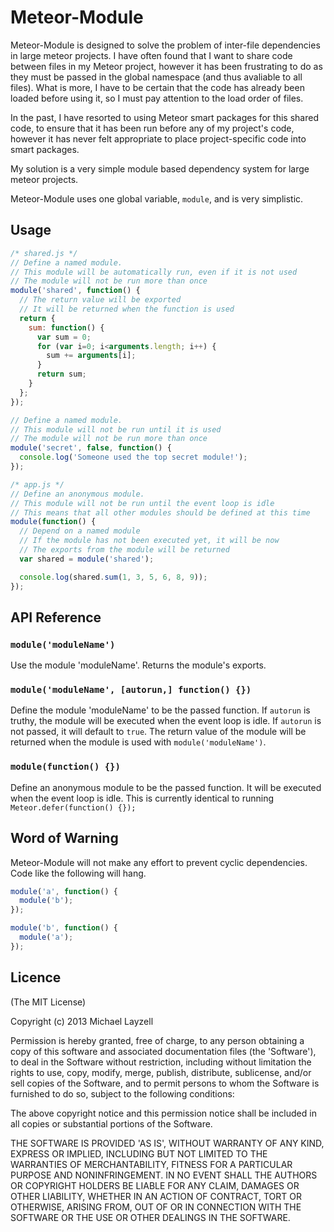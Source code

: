 # Meteor-Module
Meteor-Module is designed to solve the problem of inter-file dependencies in large meteor projects.  I have often found that I want to share code between files in my Meteor project, however it has been frustrating to do as they must be passed in the global namespace (and thus avaliable to all files).  What is more, I have to be certain that the code has already been loaded before using it, so I must pay attention to the load order of files.

In the past, I have resorted to using Meteor smart packages for this shared code, to ensure that it has been run before any of my project's code, however it has never felt appropriate to place project-specific code into smart packages.

My solution is a very simple module based dependency system for large meteor projects.

Meteor-Module uses one global variable, `module`, and is very simplistic.

## Usage
```javascript
/* shared.js */
// Define a named module.
// This module will be automatically run, even if it is not used
// The module will not be run more than once
module('shared', function() {
  // The return value will be exported
  // It will be returned when the function is used
  return {
    sum: function() {
      var sum = 0;
      for (var i=0; i<arguments.length; i++) {
        sum += arguments[i];
      }
      return sum;
    }
  };
});

// Define a named module.
// This module will not be run until it is used
// The module will not be run more than once
module('secret', false, function() {
  console.log('Someone used the top secret module!');
});

/* app.js */
// Define an anonymous module.
// This module will not be run until the event loop is idle
// This means that all other modules should be defined at this time
module(function() {
  // Depend on a named module
  // If the module has not been executed yet, it will be now
  // The exports from the module will be returned
  var shared = module('shared');

  console.log(shared.sum(1, 3, 5, 6, 8, 9));
});
```
## API Reference
### `module('moduleName')`
Use the module 'moduleName'.  Returns the module's exports.

### `module('moduleName', [autorun,] function() {})`
Define the module 'moduleName' to be the passed function.  If `autorun` is truthy, the module will be executed when the event loop is idle.  If `autorun` is not passed, it will default to `true`.  The return value of the module will be returned when the module is used with `module('moduleName')`.

### `module(function() {})`
Define an anonymous module to be the passed function.  It will be executed when the event loop is idle.  This is currently identical to running `Meteor.defer(function() {});`

## Word of Warning
Meteor-Module will not make any effort to prevent cyclic dependencies.  Code like the following will hang.

```javascript
module('a', function() {
  module('b');
});

module('b', function() {
  module('a');
});
```

## Licence
(The MIT License)

Copyright (c) 2013 Michael Layzell

Permission is hereby granted, free of charge, to any person obtaining a copy of this software and associated documentation files (the 'Software'), to deal in the Software without restriction, including without limitation the rights to use, copy, modify, merge, publish, distribute, sublicense, and/or sell copies of the Software, and to permit persons to whom the Software is furnished to do so, subject to the following conditions:

The above copyright notice and this permission notice shall be included in all copies or substantial portions of the Software.

THE SOFTWARE IS PROVIDED 'AS IS', WITHOUT WARRANTY OF ANY KIND, EXPRESS OR IMPLIED, INCLUDING BUT NOT LIMITED TO THE WARRANTIES OF MERCHANTABILITY, FITNESS FOR A PARTICULAR PURPOSE AND NONINFRINGEMENT. IN NO EVENT SHALL THE AUTHORS OR COPYRIGHT HOLDERS BE LIABLE FOR ANY CLAIM, DAMAGES OR OTHER LIABILITY, WHETHER IN AN ACTION OF CONTRACT, TORT OR OTHERWISE, ARISING FROM, OUT OF OR IN CONNECTION WITH THE SOFTWARE OR THE USE OR OTHER DEALINGS IN THE SOFTWARE.
